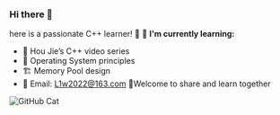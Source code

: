 ### Hi there 👋  
here is a passionate C++ learner! 🚀
🌱 **I'm currently learning:**  
- 🎥 Hou Jie’s C++ video series  
- 📖 Operating System principles  
- 🏗️ Memory Pool design  
- 📧 Email: [L1w2022@163.com](mailto:L1w2022@163.com)
💞️Welcome to share and learn together

![GitHub Cat](https://github.com/YourGitHubUsername/YourGitHubUsername/raw/output/github-contribution-grid-snake.svg)




<!---
L1w-Y/L1w-Y is a ✨ special ✨ repository because its `README.md` (this file) appears on your GitHub profile.
You can click the Preview link to take a look at your changes.
--->
